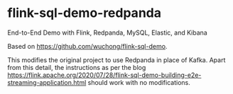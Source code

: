 # flink-sql-demo-redpanda
End-to-End Demo with Flink, Redpanda, MySQL, Elastic, and Kibana

Based on https://github.com/wuchong/flink-sql-demo.

This modifies the original project to use Redpanda in place of Kafka.
Apart from this detail, the instructions as per the blog
https://flink.apache.org/2020/07/28/flink-sql-demo-building-e2e-streaming-application.html
should work with no modifications.
